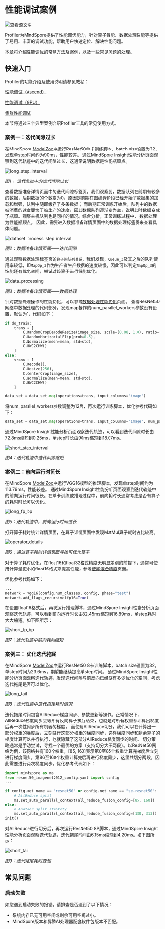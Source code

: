 # 性能调试案例

[![查看源文件](https://mindspore-website.obs.cn-north-4.myhuaweicloud.com/website-images/master/resource/_static/logo_source.svg)](https://gitee.com/mindspore/docs/blob/master/docs/mindinsight/docs/source_zh_cn/performance_optimization.md)

Profiler为MindSpore提供了性能调优能力，针对算子性能、数据处理性能等提供了易用、丰富的调试功能，帮助用户快速定位、解决性能问题。

本章将介绍性能调优的常见方法及案例，以及一些常见问题的处理。

## 快速入门

Profiler的功能介绍及使用说明请参见教程：

[性能调试（Ascend）](https://www.mindspore.cn/mindinsight/docs/zh-CN/master/performance_profiling_ascend.html)

[性能调试（GPU）](https://www.mindspore.cn/mindinsight/docs/zh-CN/master/performance_profiling_gpu.html)

[集群性能调试](https://www.mindspore.cn/mindinsight/docs/zh-CN/master/performance_profiling_of_cluster.html)

本节将通过三个典型案例介绍Profiler工具的常见使用方式。

### 案例一：迭代间隙过长

在MindSpore [ModelZoo](https://gitee.com/mindspore/models/blob/master/README_CN.md#)中运行ResNet50单卡训练脚本，batch size设置为32，发现单step时间约为90ms，性能较差。
通过MindSpore Insight性能分析页面观察到迭代轨迹中的迭代间隙过长，这通常说明数据是性能瓶颈点。

![long_step_interval](images/profiler_case1_long_step_interval.png)

*图1： 迭代轨迹中的迭代间隙过长*

查看数据准备详情页面中的迭代间隙标签页，我们观察到，数据队列在前期有较多的数据，后期数据的个数变为0，原因是前期在图编译阶段已经开始了数据集的加载和增强，队列中随即缓存了多条数据；
而后期正常训练开始后，队列中的数据被消费的速度要快于被生产的速度，因此数据队列逐渐变为空，说明此时数据变成了瓶颈。观察主机队列也是同样的情况。综合分析，正常训练过程中，
数据处理为性能瓶颈点。 因此，需要进入数据准备详情页面中的数据处理标签页来查看具体问题。

![dataset_process_step_interval](images/profiler_case1_dataset_process_step_interval.png)

*图2：数据准备详情页面——迭代间隙*

通过观察数据处理标签页的```算子间队列关系```，我们发现，```Queue_3```及其之后的队列使用率较低，即```MapOp_3```作为生产者生产数据的速度较慢，因此可以判定```MapOp_3```的性能还有优化空间，尝试对该算子进行性能优化。

![data_processing](images/profiler_case1_data_processing.png)

*图3：数据准备详情页面——数据处理*

针对数据处理操作的性能优化，可以参考[数据处理性能优化](https://www.mindspore.cn/tutorials/experts/zh-CN/master/dataset/optimize.html)页面。
查看ResNet50网络中数据处理的代码部分，发现map操作的num_parallel_workers参数没有设置，默认为1，代码如下：

```python
if do_train:
    trans = [
        C.RandomCropDecodeResize(image_size, scale=(0.08, 1.0), ratio=(0.75, 1.333)),
        C.RandomHorizontalFlip(prob=0.5),
        C.Normalize(mean=mean, std=std),
        C.HWC2CHW()
    ]
else:
    trans = [
        C.Decode(),
        C.Resize(256),
        C.CenterCrop(image_size),
        C.Normalize(mean=mean, std=std),
        C.HWC2CHW()
    ]

data_set = data_set.map(operations=trans, input_columns="image")
```

将num_parallel_workers参数调整为12后，再次运行训练脚本，优化参考代码如下：

```python
data_set = data_set.map(operations=trans, input_columns="image", num_parallel_workers=12)
```

通过MindSpore Insight性能分析页面观察迭代轨迹，可以看到迭代间隙时长由72.8ms缩短到0.25ms，单step时长由90ms缩短到18.07ms。

![short_step_interval](images/profiler_case1_short_step_interval.png)

*图4：迭代轨迹中迭代间隙缩短*

### 案例二：前向运行时间长

在MindSpore [ModelZoo](https://gitee.com/mindspore/models/blob/master/README_CN.md#)中运行VGG16模型的推理脚本，发现单step时间约为113.79ms，性能较差。
通过MindSpore Insight性能分析页面观察到迭代轨迹中的前向运行时间很长。在单卡训练或推理过程中，前向耗时长通常考虑是否有算子的耗时时长可以优化。

![long_fp_bp](images/profiler_case2_long_fpbp.png)

*图5：迭代轨迹中，前向运行时间过长*

打开算子耗时统计详情页面，在算子详情页面中发现MatMul算子耗时占比较高。

![operator_details](images/profiler_case2_operator_details.png)

*图6：通过算子耗时详情页面寻找可优化算子*

对于算子耗时优化，在float16和float32格式精度无明显差别的前提下，通常可使用计算量更小的float16格式來提高性能，参考[使能混合精度](https://www.mindspore.cn/tutorials/zh-CN/master/advanced/mixed_precision.html )页面。

优化参考代码如下：

```python
...
network = vgg16(config.num_classes, config, phase="test")
network.add_flags_recursive(fp16=True)
```

在设置float16格式后，再次运行推理脚本，通过MindSpore Insight性能分析页面观察迭代轨迹，可以看到前向运行时长由82.45ms缩短到16.89ms，单step耗时大大缩短。如下图所示：

![short_fp_bp](images/profiler_case2_short_fpbp.png)

*图7：迭代轨迹中前向耗时缩短*

### 案例三： 优化迭代拖尾

在MindSpore [ModelZoo](https://gitee.com/mindspore/models/blob/master/README_CN.md#)中运行ResNet50 8卡训练脚本，batch size设置为32，单step时间为23.6ms，期望能继续提高单step时间。
通过MindSpore Insight性能分析页面观察迭代轨迹，发现迭代间隙与前反向已经没有多少优化的空间，考虑迭代拖尾是否可以优化。

![long_tail](images/profiler_case3_long_tail.png)

*图8：迭代轨迹中迭代拖尾耗时情况*

迭代拖尾时间包含AllReduce梯度同步、参数更新等操作。正常情况下，AllReduce梯度同步会等所有反向算子执行结束，也就是对所有权重都计算出梯度后再一次性同步所有机器的梯度，
而使用AllReduce切分，我们可以在计算出一部分权重的梯度后，立刻进行这部分权重的梯度同步，这样梯度同步和剩余算子的梯度计算可以并行执行，也就隐藏了这部分AllReduce梯度同步的时间。
切分策略通常是手动尝试，寻找一个最优的方案（支持切分大于两段）。以ResNet50网络为例，该网络共有160个权重，[85, 160]表示第0至85个权重计算完梯度后立刻进行梯度同步，第86至160个权重计算完后再进行梯度同步，这里共切分两段，因此需要进行两次梯度同步。优化参考代码如下：

```python
import mindspore as ms
from resnet50_imagenet2012_config.yaml import config
...

if config.net_name == "resnet50" or config.net_name == "se-resnet50":
    # AllReduce split
    ms.set_auto_parallel_context(all_reduce_fusion_config=[85, 160])
else:
    # Another split stratety
    ms.set_auto_parallel_context(all_reduce_fusion_config=[180, 313])
init()
```

对AllReduce进行切分后，再次运行ResNet50 8P脚本，通过MindSpore Insight性能分析页面观察迭代轨迹，迭代拖尾时间由6.15ms缩短到4.20ms。如下图所示：

![short_tail](images/profiler_case3_short_tail.png)

*图9：迭代拖尾耗时变短*

## 常见问题

### 启动失败

如您遇到启动失败的报错，请排查是否遇到了以下情况：

- 系统内存已无可用空间或剩余可用空间过小。
- MindSpore版本和昇腾AI处理器配套软件包版本不匹配。
